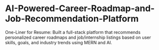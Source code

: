 # AI-Powered-Career-Roadmap-and-Job-Recommendation-Platform
 One-Liner for Resume: Built a full-stack platform that recommends personalized career roadmaps and job/internship listings based on user skills, goals, and industry trends using MERN and AI.
